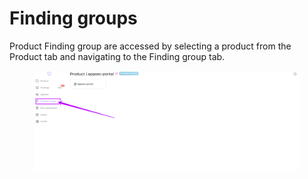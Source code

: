 # Finding groups

Product Finding group are accessed by selecting a product from the Product tab and navigating to the Finding group  tab.



<figure><img src="../../../.gitbook/assets/image (157).png" alt=""><figcaption></figcaption></figure>
